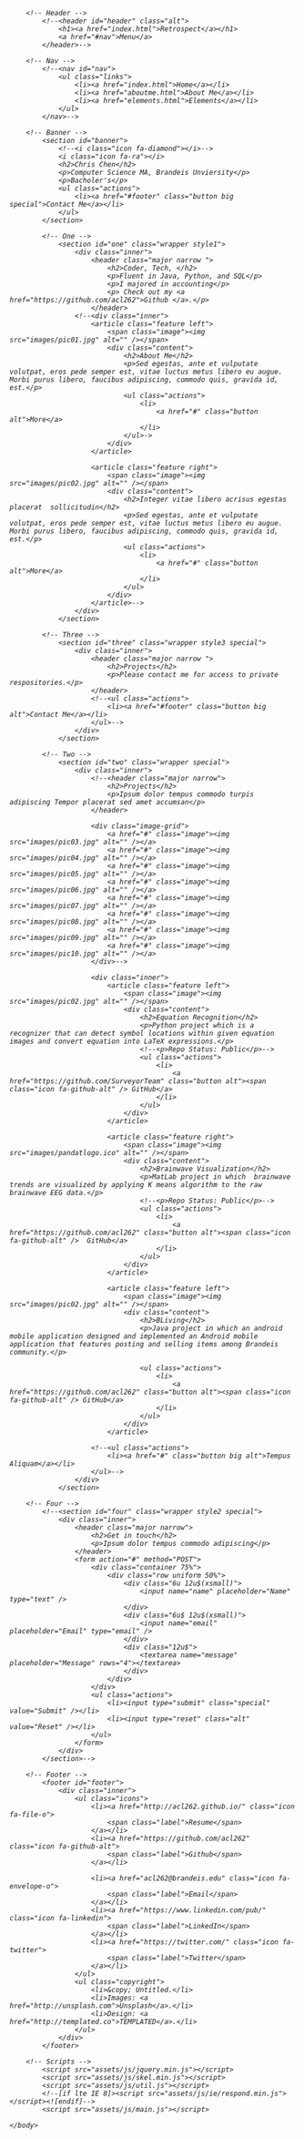 <em><!DOCTYPE HTML>
<!--
	Retrospect by TEMPLATED
	templated.co @templatedco
	Released for free under the Creative Commons Attribution 3.0 license (templated.co/license)
-->
<html>
	<head>
		<title>Chris Chen</title>
		<meta charset="utf-8" />
		<meta name="viewport" content="width=device-width, initial-scale=1" />
		<!--[if lte IE 8]><script src="assets/js/ie/html5shiv.js"></script><![endif]-->
		<link rel="stylesheet" href="assets/css/main.css" />
		<!--[if lte IE 8]><link rel="stylesheet" href="assets/css/ie8.css" /><![endif]-->
		<!--[if lte IE 9]><link rel="stylesheet" href="assets/css/ie9.css" /><![endif]-->
	</head>
	<body class="landing">

		<!-- Header -->
			<!--<header id="header" class="alt">
				<h1><a href="index.html">Retrospect</a></h1>
				<a href="#nav">Menu</a>
			</header>-->

		<!-- Nav -->
			<!--<nav id="nav">
				<ul class="links">
					<li><a href="index.html">Home</a></li>
					<li><a href="aboutme.html">About Me</a></li>
					<li><a href="elements.html">Elements</a></li>
				</ul>
			</nav>-->

		<!-- Banner -->
			<section id="banner">
				<!--<i class="icon fa-diamond"></i>-->
				<i class="icon fa-ra"></i>
				<h2>Chris Chen</h2>
				<p>Computer Science MA, Brandeis Unviersity</p>
				<p>Bacholer's</p>
				<ul class="actions">
					<li><a href="#footer" class="button big special">Contact Me</a></li>
				</ul>
			</section>
			
			<!-- One -->
				<section id="one" class="wrapper style1">
					<div class="inner">
						<header class="major narrow	">
							<h2>Coder, Tech, </h2>
							<p>Fluent in Java, Python, and SQL</p>
							<p>I majored in accounting</p>
							<p> Check out my <a href="https://github.com/acl262">Github </a>.</p>
						</header>
					<!--<div class="inner">
						<article class="feature left">
							<span class="image"><img src="images/pic01.jpg" alt="" /></span>
							<div class="content">
								<h2>About Me</h2>
								<p>Sed egestas, ante et vulputate volutpat, eros pede semper est, vitae luctus metus libero eu augue. Morbi purus libero, faucibus adipiscing, commodo quis, gravida id, est.</p>
								<ul class="actions">
									<li>
										<a href="#" class="button alt">More</a>
									</li>
								</ul>->
							</div>
						</article>
						
						<article class="feature right">
							<span class="image"><img src="images/pic02.jpg" alt="" /></span>
							<div class="content">
								<h2>Integer vitae libero acrisus egestas placerat  sollicitudin</h2>
								<p>Sed egestas, ante et vulputate volutpat, eros pede semper est, vitae luctus metus libero eu augue. Morbi purus libero, faucibus adipiscing, commodo quis, gravida id, est.</p>
								<ul class="actions">
									<li>
										<a href="#" class="button alt">More</a>
									</li>
								</ul>
							</div>
						</article>-->
					</div>
				</section>
			
			<!-- Three -->
				<section id="three" class="wrapper style3 special">
					<div class="inner">
						<header class="major narrow	">
							<h2>Projects</h2>
							<p>Please contact me for access to private respositories.</p>
						</header>
						<!--<ul class="actions">
							<li><a href="#footer" class="button big alt">Contact Me</a></li>
						</ul>-->
					</div>
				</section>
				
			<!-- Two -->
				<section id="two" class="wrapper special">
					<div class="inner">
						<!--<header class="major narrow">
							<h2>Projects</h2>
							<p>Ipsum dolor tempus commodo turpis adipiscing Tempor placerat sed amet accumsan</p>
						</header>
							
						<div class="image-grid">
							<a href="#" class="image"><img src="images/pic03.jpg" alt="" /></a>
							<a href="#" class="image"><img src="images/pic04.jpg" alt="" /></a>
							<a href="#" class="image"><img src="images/pic05.jpg" alt="" /></a>
							<a href="#" class="image"><img src="images/pic06.jpg" alt="" /></a>
							<a href="#" class="image"><img src="images/pic07.jpg" alt="" /></a>
							<a href="#" class="image"><img src="images/pic08.jpg" alt="" /></a>
							<a href="#" class="image"><img src="images/pic09.jpg" alt="" /></a>
							<a href="#" class="image"><img src="images/pic10.jpg" alt="" /></a>
						</div>-->
						
						<div class="inner">
							<article class="feature left">
								<span class="image"><img src="images/pic02.jpg" alt="" /></span>
								<div class="content">
									<h2>Equation Recognition</h2>
									<p>Python project which is a recognizer that can detect symbol locations within given equation images and convert equation into LaTeX expressions.</p>
									<!--<p>Repo Status: Public</p>-->
									<ul class="actions">
										<li>
											<a href="https://github.com/SurveyorTeam" class="button alt"><span class="icon fa-github-alt" /> GitHub</a>
										</li>
									</ul>
								</div>
							</article>
						
							<article class="feature right">
								<span class="image"><img src="images/pandatlogo.ico" alt="" /></span>
								<div class="content">
									<h2>Brainwave Visualization</h2>
									<p>MatLab project in which  brainwave trends are visualized by applying K means algorithm to the raw brainwave EEG data.</p>
									<!--<p>Repo Status: Public</p>-->
									<ul class="actions">
										<li>
											<a href="https://github.com/acl262" class="button alt"><span class="icon fa-github-alt" />  GitHub</a>
										</li>
									</ul>
								</div>
							</article>
							
							<article class="feature left">
								<span class="image"><img src="images/pic02.jpg" alt="" /></span>
								<div class="content">
									<h2>BLiving</h2>
									<p>Java project in which an android mobile application designed and implemented an Android mobile application that features posting and selling items among Brandeis community.</p> 
						
									<ul class="actions">
										<li>
											<a href="https://github.com/acl262" class="button alt"><span class="icon fa-github-alt" /> GitHub</a>
										</li>
									</ul>
								</div>
							</article>
						
						<!--<ul class="actions">
							<li><a href="#" class="button big alt">Tempus Aliquam</a></li>
						</ul>-->
					</div>
				</section>

		<!-- Four -->
			<!--<section id="four" class="wrapper style2 special">
				<div class="inner">
					<header class="major narrow">
						<h2>Get in touch</h2>
						<p>Ipsum dolor tempus commodo adipiscing</p>
					</header>
					<form action="#" method="POST">
						<div class="container 75%">
							<div class="row uniform 50%">
								<div class="6u 12u$(xsmall)">
									<input name="name" placeholder="Name" type="text" />
								</div>
								<div class="6u$ 12u$(xsmall)">
									<input name="email" placeholder="Email" type="email" />
								</div>
								<div class="12u$">
									<textarea name="message" placeholder="Message" rows="4"></textarea>
								</div>
							</div>
						</div>
						<ul class="actions">
							<li><input type="submit" class="special" value="Submit" /></li>
							<li><input type="reset" class="alt" value="Reset" /></li>
						</ul>
					</form>
				</div>
			</section>-->

		<!-- Footer -->
			<footer id="footer">
				<div class="inner">
					<ul class="icons">
						<li><a href="http://acl262.github.io/" class="icon fa-file-o">
							<span class="label">Resume</span>
						</a></li>
						<li><a href="https://github.com/acl262" class="icon fa-github-alt">
							<span class="label">Github</span>
						</a></li>
						
						<li><a href="acl262@brandeis.edu" class="icon fa-envelope-o">
							<span class="label">Email</span>
						</a></li>
						<li><a href="https://www.linkedin.com/pub/" class="icon fa-linkedin">
							<span class="label">LinkedIn</span>
						</a></li>
						<li><a href="https://twitter.com/" class="icon fa-twitter">
							<span class="label">Twitter</span>
						</a></li>
					</ul>
					<ul class="copyright">
						<li>&copy; Untitled.</li>
						<li>Images: <a href="http://unsplash.com">Unsplash</a>.</li>
						<li>Design: <a href="http://templated.co">TEMPLATED</a>.</li>
					</ul>
				</div>
			</footer>

		<!-- Scripts -->
			<script src="assets/js/jquery.min.js"></script>
			<script src="assets/js/skel.min.js"></script>
			<script src="assets/js/util.js"></script>
			<!--[if lte IE 8]><script src="assets/js/ie/respond.min.js"></script><![endif]-->
			<script src="assets/js/main.js"></script>

	</body>
</html></em>
